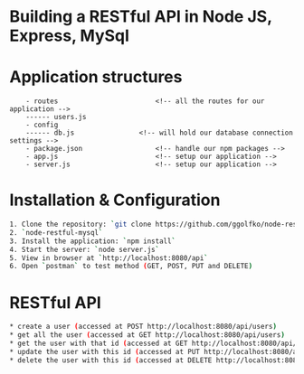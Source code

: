 # Building a RESTful API in Node JS, Express, MySql# Application structures```    - routes                        <!-- all the routes for our application -->    ------ users.js        - config    ------ db.js                <!-- will hold our database connection settings -->    - package.json                  <!-- handle our npm packages -->    - app.js                        <!-- setup our application -->    - server.js                     <!-- setup our application -->```# Installation & Configuration```bash1. Clone the repository: `git clone https://github.com/ggolfko/node-restful-mysql.git`2. `node-restful-mysql`3. Install the application: `npm install`4. Start the server: `node server.js`5. View in browser at `http://localhost:8080/api`6. Open `postman` to test method (GET, POST, PUT and DELETE)```# RESTful API```bash* create a user (accessed at POST http://localhost:8080/api/users)* get all the user (accessed at GET http://localhost:8080/api/users)* get the user with that id (accessed at GET http://localhost:8080/api/users/:user_id)* update the user with this id (accessed at PUT http://localhost:8080/api/users/:user_id)* delete the user with this id (accessed at DELETE http://localhost:8080/api/users/:user_id)```